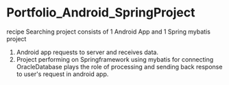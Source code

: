 # Portfolio_Android_SpringProject


recipe Searching project consists of 1 Android App and 1 Spring mybatis project
1. Android app requests to server and receives data.
2. Project performing on Springframework using mybatis for connecting OracleDatabase plays the role of processing and sending back response to user's request in android app. 
